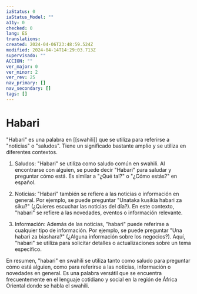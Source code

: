 ```yaml
---
iaStatus: 0
iaStatus_Model: ""
a11y: 0
checked: 0
lang: ES
translations: 
created: 2024-04-06T23:48:59.524Z
modified: 2024-04-14T14:29:03.713Z
supervisado: ""
ACCION: ""
ver_major: 0
ver_minor: 2
ver_rev: 25
nav_primary: []
nav_secondary: []
tags: []
---
```

# Habari

"Habari" es una palabra en [[swahili]] que se utiliza para referirse a "noticias" o "saludos". Tiene un significado bastante amplio y se utiliza en diferentes contextos.

1.  Saludos: "Habari" se utiliza como saludo común en swahili. Al encontrarse con alguien, se puede decir "Habari" para saludar y preguntar cómo está. Es similar a "¿Qué tal?" o "¿Cómo estás?" en español.
    
2.  Noticias: "Habari" también se refiere a las noticias o información en general. Por ejemplo, se puede preguntar "Unataka kusikia habari za siku?" (¿Quieres escuchar las noticias del día?). En este contexto, "habari" se refiere a las novedades, eventos o información relevante.
    
3.  Información: Además de las noticias, "habari" puede referirse a cualquier tipo de información. Por ejemplo, se puede preguntar "Una habari za biashara?" (¿Alguna información sobre los negocios?). Aquí, "habari" se utiliza para solicitar detalles o actualizaciones sobre un tema específico.
    

En resumen, "habari" en swahili se utiliza tanto como saludo para preguntar cómo está alguien, como para referirse a las noticias, información o novedades en general. Es una palabra versátil que se encuentra frecuentemente en el lenguaje cotidiano y social en la región de África Oriental donde se habla el swahili.